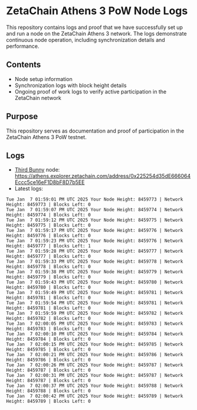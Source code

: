 # ZetaChain Athens 3 PoW Node Logs
This repository contains logs and proof that we have successfully set up and run a node on the ZetaChain Athens 3 network. The logs demonstrate continuous node operation, including synchronization details and performance.

## Contents
- Node setup information
- Synchronization logs with block height details
- Ongoing proof of work logs to verify active participation in the ZetaChain network

## Purpose
This repository serves as documentation and proof of participation in the ZetaChain Athens 3 PoW testnet.

## Logs

- [Third Bunny](https://thirdbunny.xyz/) node: https://athens.explorer.zetachain.com/address/0x225254d35dE666064Eccc5ce16eF1D8bF8D7b5EE
- Latest logs:
```
Tue Jan  7 01:59:01 PM UTC 2025 Your Node Height: 8459773 | Network Height: 8459773 | Blocks Left: 0
Tue Jan  7 01:59:07 PM UTC 2025 Your Node Height: 8459774 | Network Height: 8459774 | Blocks Left: 0
Tue Jan  7 01:59:12 PM UTC 2025 Your Node Height: 8459775 | Network Height: 8459775 | Blocks Left: 0
Tue Jan  7 01:59:17 PM UTC 2025 Your Node Height: 8459776 | Network Height: 8459776 | Blocks Left: 0
Tue Jan  7 01:59:23 PM UTC 2025 Your Node Height: 8459776 | Network Height: 8459777 | Blocks Left: 1
Tue Jan  7 01:59:28 PM UTC 2025 Your Node Height: 8459777 | Network Height: 8459777 | Blocks Left: 0
Tue Jan  7 01:59:33 PM UTC 2025 Your Node Height: 8459778 | Network Height: 8459778 | Blocks Left: 0
Tue Jan  7 01:59:38 PM UTC 2025 Your Node Height: 8459779 | Network Height: 8459779 | Blocks Left: 0
Tue Jan  7 01:59:43 PM UTC 2025 Your Node Height: 8459780 | Network Height: 8459780 | Blocks Left: 0
Tue Jan  7 01:59:49 PM UTC 2025 Your Node Height: 8459781 | Network Height: 8459781 | Blocks Left: 0
Tue Jan  7 01:59:54 PM UTC 2025 Your Node Height: 8459781 | Network Height: 8459781 | Blocks Left: 0
Tue Jan  7 01:59:59 PM UTC 2025 Your Node Height: 8459782 | Network Height: 8459782 | Blocks Left: 0
Tue Jan  7 02:00:05 PM UTC 2025 Your Node Height: 8459783 | Network Height: 8459783 | Blocks Left: 0
Tue Jan  7 02:00:10 PM UTC 2025 Your Node Height: 8459784 | Network Height: 8459784 | Blocks Left: 0
Tue Jan  7 02:00:15 PM UTC 2025 Your Node Height: 8459785 | Network Height: 8459785 | Blocks Left: 0
Tue Jan  7 02:00:21 PM UTC 2025 Your Node Height: 8459786 | Network Height: 8459786 | Blocks Left: 0
Tue Jan  7 02:00:26 PM UTC 2025 Your Node Height: 8459787 | Network Height: 8459787 | Blocks Left: 0
Tue Jan  7 02:00:31 PM UTC 2025 Your Node Height: 8459787 | Network Height: 8459787 | Blocks Left: 0
Tue Jan  7 02:00:37 PM UTC 2025 Your Node Height: 8459788 | Network Height: 8459788 | Blocks Left: 0
Tue Jan  7 02:00:42 PM UTC 2025 Your Node Height: 8459789 | Network Height: 8459789 | Blocks Left: 0
```
